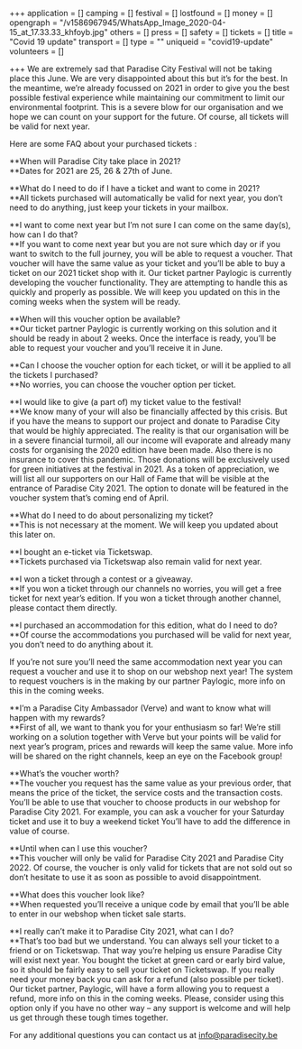 +++
application = []
camping = []
festival = []
lostfound = []
money = []
opengraph = "/v1586967945/WhatsApp_Image_2020-04-15_at_17.33.33_khfoyb.jpg"
others = []
press = []
safety = []
tickets = []
title = "Covid 19 update"
transport = []
type = ""
uniqueid = "covid19-update"
volunteers = []

+++
We are extremely sad that Paradise City Festival will not be taking place this June. We are very disappointed about this but it’s for the best. In the meantime, we’re already focussed on 2021 in order to give you the best possible festival experience while maintaining our commitment to limit our environmental footprint. This is a severe blow for our organisation and we hope we can count on your support for the future. Of course, all tickets will be valid for next year.

Here are some FAQ about your purchased tickets :

**When will Paradise City take place in 2021?  
**Dates for 2021 are 25, 26 & 27th of June.

**What do I need to do if I have a ticket and want to come in 2021?  
**All tickets purchased will automatically be valid for next year, you don’t need to do anything, just keep your tickets in your mailbox.

**I want to come next year but I’m not sure I can come on the same day(s), how can I do that?  
**If you want to come next year but you are not sure which day or if you want to switch to the full journey, you will be able to request a voucher. That voucher will have the same value as your ticket and you’ll be able to buy a ticket on our 2021 ticket shop with it. Our ticket partner Paylogic is currently developing the voucher functionality. They are attempting to handle this as quickly and properly as possible. We will keep you updated on this in the coming weeks when the system will be ready.

**When will this voucher option be available?  
**Our ticket partner Paylogic is currently working on this solution and it should be ready in about 2 weeks. Once the interface is ready, you’ll be able to request your voucher and you’ll receive it in June.

**Can I choose the voucher option for each ticket, or will it be applied to all the tickets I purchased?  
**No worries, you can choose the voucher option per ticket.

**I would like to give (a part of) my ticket value to the festival!  
**We know many of your will also be financially affected by this crisis. But if you have the means to support our project and donate to Paradise City that would be highly appreciated. The reality is that our organisation will be in a severe financial turmoil, all our income will evaporate and already many costs for organising the 2020 edition have been made. Also there is no insurance to cover this pandemic. Those donations will be exclusively used for green initiatives at the festival in 2021. As a token of appreciation, we will list all our supporters on our Hall of Fame that will be visible at the entrance of Paradise City 2021. The option to donate will be featured in the voucher system that’s coming end of April.

**What do I need to do about personalizing my ticket?  
**This is not necessary at the moment. We will keep you updated about this later on.

**I bought an e-ticket via Ticketswap.  
**Tickets purchased via Ticketswap also remain valid for next year.

**I won a ticket through a contest or a giveaway.  
**If you won a ticket through our channels no worries, you will get a free ticket for next year’s edition. If you won a ticket through another channel, please contact them directly.

**I purchased an accommodation for this edition, what do I need to do?  
**Of course the accommodations you purchased will be valid for next year, you don’t need to do anything about it.

If you’re not sure you’ll need the same accommodation next year you can request a voucher and use it to shop on our webshop next year! The system to request vouchers is in the making by our partner Paylogic, more info on this in the coming weeks.

**I’m a Paradise City Ambassador (Verve) and want to know what will happen with my rewards?  
**First of all, we want to thank you for your enthusiasm so far! We’re still working on a solution together with Verve but your points will be valid for next year’s program, prices and rewards will keep the same value. More info will be shared on the right channels, keep an eye on the Facebook group!

**What’s the voucher worth?  
**The voucher you request has the same value as your previous order, that means the price of the ticket, the service costs and the transaction costs. You’ll be able to use that voucher to choose products in our webshop for Paradise City 2021. For example, you can ask a voucher for your Saturday ticket and use it to buy a weekend ticket You’ll have to add the difference in value of course.

**Until when can I use this voucher?  
**This voucher will only be valid for Paradise City 2021 and Paradise City 2022. Of course, the voucher is only valid for tickets that are not sold out so don’t hesitate to use it as soon as possible to avoid disappointment.

**What does this voucher look like?  
**When requested you’ll receive a unique code by email that you’ll be able to enter in our webshop when ticket sale starts.

**I really can’t make it to Paradise City 2021, what can I do?  
**That’s too bad but we understand. You can always sell your ticket to a friend or on Ticketswap. That way you’re helping us ensure Paradise City will exist next year. You bought the ticket at green card or early bird value, so it should be fairly easy to sell your ticket on Ticketswap. If you really need your money back you can ask for a refund (also possible per ticket). Our ticket partner, Paylogic, will have a form allowing you to request a refund, more info on this in the coming weeks. Please, consider using this option only if you have no other way – any support is welcome and will help us get through these tough times together.

For any additional questions you can contact us at info@paradisecity.be